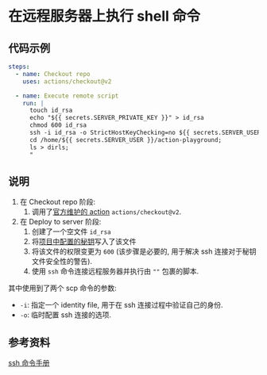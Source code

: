 # 在远程服务器上执行 shell 命令

## 代码示例
```yaml
steps:
  - name: Checkout repo
    uses: actions/checkout@v2

  - name: Execute remote script
    run: |
      touch id_rsa
      echo "${{ secrets.SERVER_PRIVATE_KEY }}" > id_rsa
      chmod 600 id_rsa
      ssh -i id_rsa -o StrictHostKeyChecking=no ${{ secrets.SERVER_USER }}@${{ secrets.SERVER_IP }} "
      cd /home/${{ secrets.SERVER_USER }}/action-playground;
      ls > dirls;
      "
```

## 说明
1. 在 Checkout repo 阶段:
    1. 调用了[官方维护的 action](https://github.com/actions/checkout) `actions/checkout@v2`.
2. 在 Deploy to server 阶段:
    1. 创建了一个空文件 `id_rsa`
    2. 将[项目中配置的秘钥]()写入了该文件
    3. 将该文件的权限变更为 `600` (该步骤是必要的, 用于解决 ssh 连接对于秘钥文件安全性的警告).
    4. 使用 `ssh` 命令连接远程服务器并执行由 `""` 包裹的脚本.

其中使用到了两个 scp 命令的参数:
- `-i`: 指定一个 identity file, 用于在 ssh 连接过程中验证自己的身份.
- `-o`: 临时配置 ssh 连接的选项.

## 参考资料
[ssh 命令手册](https://man7.org/linux/man-pages/man1/ssh.1.html)
